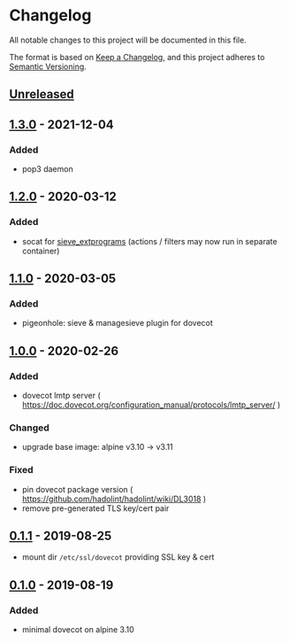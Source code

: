 # Changelog
All notable changes to this project will be documented in this file.

The format is based on [Keep a Changelog](https://keepachangelog.com/en/1.0.0/),
and this project adheres to [Semantic Versioning](https://semver.org/spec/v2.0.0.html).

## [Unreleased]

## [1.3.0] - 2021-12-04
### Added
- pop3 daemon

## [1.2.0] - 2020-03-12
### Added
- socat for [sieve_extprograms](https://wiki2.dovecot.org/Pigeonhole/Sieve/Plugins/Extprograms)
  (actions / filters may now run in separate container)

## [1.1.0] - 2020-03-05
### Added
- pigeonhole: sieve & managesieve plugin for dovecot

## [1.0.0] - 2020-02-26
### Added
- dovecot lmtp server
  ( https://doc.dovecot.org/configuration_manual/protocols/lmtp_server/ )

### Changed
- upgrade base image: alpine v3.10 -> v3.11

### Fixed
- pin dovecot package version
  ( https://github.com/hadolint/hadolint/wiki/DL3018 )
- remove pre-generated TLS key/cert pair

## [0.1.1] - 2019-08-25
- mount dir `/etc/ssl/dovecot` providing SSL key & cert

## [0.1.0] - 2019-08-19
### Added
- minimal dovecot on alpine 3.10

[Unreleased]: https://github.com/fphammerle/docker-dovecot/compare/v1.3.0...HEAD
[1.3.0]: https://github.com/fphammerle/docker-dovecot/compare/v1.2.0...v1.3.0
[1.2.0]: https://github.com/fphammerle/docker-dovecot/compare/v1.1.0...v1.2.0
[1.1.0]: https://github.com/fphammerle/docker-dovecot/compare/v1.0.0...v1.1.0
[1.0.0]: https://github.com/fphammerle/docker-dovecot/compare/0.1.0...v1.0.0
[0.1.1]: https://github.com/fphammerle/docker-dovecot/compare/0.1.0...0.1.1
[0.1.0]: https://github.com/fphammerle/docker-dovecot/tree/0.1.0
